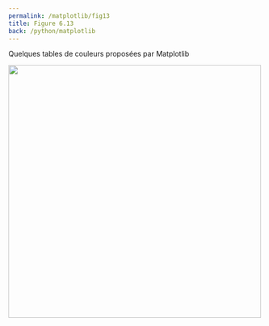```yaml
---
permalink: /matplotlib/fig13
title: Figure 6.13
back: /python/matplotlib
---
```


Quelques tables de couleurs proposées par Matplotlib

<img src="/python/_static/matplotlib/fig13.png" width="500px"/>

<script src="https://emgithub.com/embed.js?target=https%3A%2F%2Fgithub.com%2Fxoolive%2Fpython%2Fblob%2Fmaster%2F02-ecosysteme%2F06-matplotlib%2Ffig13.py&style=github-gist&showLineNumbers=on"></script>
